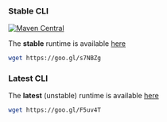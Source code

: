 ### Stable CLI
[![Maven Central](https://img.shields.io/maven-central/v/org.kevoree/org.kevoree.tools.runtime.svg)](https://github.com/kevoree/kevoree)

The **stable** runtime is available [here](https://goo.gl/s7NBZg)
```sh
wget https://goo.gl/s7NBZg
```

### Latest CLI
The **latest** (unstable) runtime is available [here](https://goo.gl/F5uv4T)
```sh
wget https://goo.gl/F5uv4T
```
